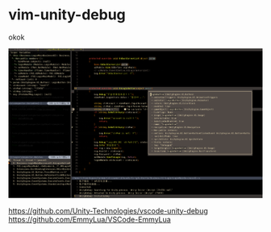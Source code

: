 # vim-unity-debug
okok

![debugging-screenshot](https://github.com/junfff/vim-unity-debug/blob/main/img/vim-unity-debug.jpg)

https://github.com/Unity-Technologies/vscode-unity-debug
https://github.com/EmmyLua/VSCode-EmmyLua

